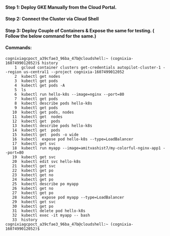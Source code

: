#### Step 1:  Deploy GKE Manually from the Cloud Portal. 
#### Step 2:  Connect the Cluster via Cloud Shell
#### Step 3:  Deploy Couple of Containers & Expose the same for testing. ( Follow the below command for the same.)

#### Commands: 

```
cognixiagcpoct_a39cfae3_96ba_47b@cloudshell:~ (cognixia-1607499012052)$ history 
    1  gcloud container clusters get-credentials autopilot-cluster-1 --region us-central1 --project cognixia-1607499012052
    2  kubectl get nodes 
    3  kubectl get pods 
    4  kubectl get pods -A 
    5  ls
    6  kubectl run hello-k8s --image=nginx --port=80
    7  kubectl get pods 
    8  kubectl describe pods hello-k8s
    9  kubectl get pods 
   10  kubectl get pods, nodes 
   11  kubectl get  nodes 
   12  kubectl get  pods 
   13  kubectl describe pods hello-k8s
   14  kubectl get  pods 
   15  kubectl get  pods -o wide 
   16  kubectl  expose pod hello-k8s --type=LoadBalancer
   17  kubectl get svc 
   18  kubectl run myapp --image=amitvashist7/my-colorful-nginx-app1 --port=80
   19  kubectl get svc 
   20  kubectl edit svc hello-k8s
   21  kubectl get svc 
   22  kubectl get po
   23  kubectl get no
   24  kubectl get po
   25  kubectl describe po myapp
   26  kubectl get no
   27  kubectl get po
   28  kubectl  expose pod myapp --type=LoadBalancer
   29  kubectl get svc 
   30  kubectl get po 
   31  kubectl delete pod hello-k8s
   32  kubectl exec -it myapp -- bash
   33  history 
cognixiagcpoct_a39cfae3_96ba_47b@cloudshell:~ (cognixia-1607499012052)$ 
```